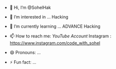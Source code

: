 - 👋 Hi, I’m @SohelHak
- 👀 I’m interested in ... Hacking
- 🌱 I’m currently learning ... ADVANCE Hacking
- 📫 How to reach me:
*YouTube Account*
Instagram : https://www.instagram.com/code_with_sohel

- 😄 Pronouns: ...
- ⚡ Fun fact: ...

<!---
SohelHak/SohelHak is a ✨ special ✨ repository because its `README.md` (this file) appears on your GitHub profile.
You can click the Preview link to take a look at your changes.
--->
